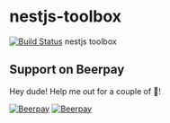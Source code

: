 # nestjs-toolbox
[![Build Status](https://travis-ci.org/lupu60/nestjs-toolbox.svg?branch=master)](https://travis-ci.org/lupu60/nestjs-toolbox)
nestjs toolbox

## Support on Beerpay
Hey dude! Help me out for a couple of :beers:!

[![Beerpay](https://beerpay.io/lupu60/nestjs-toolbox/badge.svg?style=beer-square)](https://beerpay.io/lupu60/nestjs-toolbox)  [![Beerpay](https://beerpay.io/lupu60/nestjs-toolbox/make-wish.svg?style=flat-square)](https://beerpay.io/lupu60/nestjs-toolbox?focus=wish)